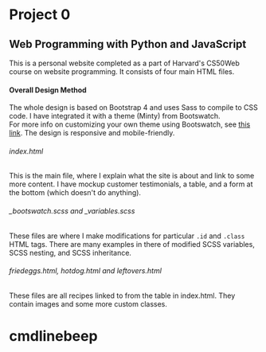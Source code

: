 # Project 0

## Web Programming with Python and JavaScript

This is a personal website completed as a part of Harvard's CS50Web course on website programming.  It consists of four main HTML files.

#### Overall Design Method
The whole design is based on Bootstrap 4 and uses Sass to compile to CSS code.  I have integrated it with a theme (Minty) from Bootswatch.  
For more info on customizing your own theme using Bootswatch, see [this link](https://bootswatch.com/help/).
The design is responsive and mobile-friendly.

###### index.html
This is the main file, where I explain what the site is about and link to some more content.  I have mockup customer testimonials, a table, and a form at the bottom (which doesn't do anything).  


###### _bootswatch.scss and _variables.scss
These files are where I make modifications for particular `.id` and `.class` HTML tags.  There are many examples in there of modified SCSS variables, SCSS nesting, and SCSS inheritance.  

###### friedeggs.html, hotdog.html and leftovers.html
These files are all recipes linked to from the table in index.html.  They contain images and some more custom classes.

# cmdlinebeep